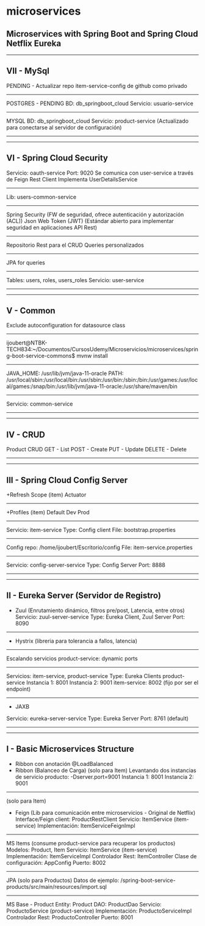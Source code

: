 # microservices
Microservices with Spring Boot and Spring Cloud Netflix Eureka
-----------
-----------

VII - MySql
-----------
PENDING - Actualizar repo item-service-config de github como privado

-----------
POSTGRES - PENDING
BD: db_springboot_cloud
Servicio: usuario-service

-----------
MYSQL
BD: db_springboot_cloud
Servicio: product-service
(Actualizado para conectarse al servidor de configuración)

-----------
-----------

VI - Spring Cloud Security
-----------
Servicio: oauth-service
Port: 9020
Se comunica con user-service a través de Feign Rest Client
Implementa UserDetailsService

-----------
Lib: users-common-service

-----------
Spring Security (FW de seguridad, ofrece autenticación y autorización (ACL))
Json Web Token (JWT) (Estándar abierto para implementar seguridad en aplicaciones API Rest)

-----------
Repositorio Rest para el CRUD
Queries personalizados

-----------
JPA for queries

-----------
Tables: users, roles, users_roles
Servicio: user-service

-----------
-----------

V - Common
-----------
Exclude autoconfiguration for datasource class

-----------
ijoubert@NTBK-TECH834:~/Documentos/CursosUdemy/Microservicios/microservices/spring-boot-service-commons$ mvnw install

-----------
JAVA_HOME: /usr/lib/jvm/java-11-oracle
PATH: /usr/local/sbin:/usr/local/bin:/usr/sbin:/usr/bin:/sbin:/bin:/usr/games:/usr/local/games:/snap/bin:/usr/lib/jvm/java-11-oracle:/usr/share/maven/bin

-----------
Servicio: common-service

-----------
-----------

IV - CRUD
-----------
Product CRUD
GET - List
POST - Create
PUT - Update
DELETE - Delete

-----------
-----------

III - Spring Cloud Config Server
-----------
+Refresh Scope (item)
Actuator

-----------
+Profiles (item)
Default
Dev
Prod

-----------
Servicio: item-service
Type: Config client
File: bootstrap.properties

-----------
Config repo:
/home/ijoubert/Escritorio/config
File: item-service.properties

-----------
Servicio: config-server-service
Type: Config Server
Port: 8888

-----------
-----------

II - Eureka Server (Servidor de Registro)
-----------
+ Zuul (Enrutamiento dinámico, filtros pre/post, Latencia, entre otros)
Servicio: zuul-server-service
Type: Eureka Client, Zuul Server
Port: 8090

-----------
+ Hystrix (libreria para tolerancia a fallos, latencia)

-----------
Escalando servicios
product-service: dynamic ports

-----------
Servicios: item-service, product-service
Type: Eureka Clients
product-service
  Instancia 1: 8001
  Instancia 2: 9001
item-service: 8002 (fijo por ser el endpoint)

-----------
+ JAXB

Servicio: eureka-server-service
Type: Eureka Server
Port: 8761 (default)

-----------
-----------

I - Basic Microservices Structure
-----------
+ Ribbon con anotación @LoadBalanced
+ Ribbon (Balanceo de Carga)
(solo para Item)
    Levantando dos instancias de servicio producto: -Dserver.port=9001
    Instancia 1: 8001
    Instancia 2: 9001

-----------
(solo para Item)
+ Feign (Lib para comunicación entre microservicios - Original de Netflix) 
Interface/Feign client: ProductRestClient
Servicio: ItemService (item-service)
    Implementación: ItemServiceFeignImpl

-----------
MS Items (consume product-service para recuperar los productos) 
Modelos: Product, Item
Servicio: ItemService (item-service)
    Implementación: ItemServiceImpl
Controlador Rest: ItemController
Clase de configuración: AppConfig
Puerto: 8002

-----------
JPA (solo para Productos)
Datos de ejemplo: /spring-boot-service-products/src/main/resources/import.sql

-----------
MS Base - Product
Entity: Product
DAO: ProductDao
Servicio: ProductoService (product-service)
    Implementación: ProductoServiceImpl
Controlador Rest: ProductoController
Puerto: 8001

